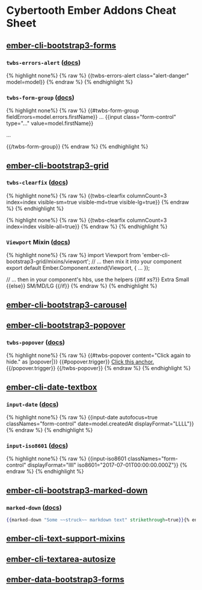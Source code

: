 # Cybertooth Ember Addons Cheat Sheet

## [ember-cli-bootstrap3-forms](http://ember-data-bootstrap3-forms.cybertooth.io/)

### `twbs-errors-alert` ([docs](https://github.com/cybertoothca/ember-data-bootstrap3-forms#twbs-errors-alert))

{% highlight none%}
{% raw %}
{{twbs-errors-alert class="alert-danger" model=model}}
{% endraw %}
{% endhighlight %}

### `twbs-form-group` ([docs](https://github.com/cybertoothca/ember-data-bootstrap3-forms#twbs-form-group))

{% highlight none%}
{% raw %}
{{#twbs-form-group fieldErrors=model.errors.firstName}}
  <label for="...">...</label>
  {{input class="form-control" type="..." value=model.firstName}}
  <p class="help-block">...</p>
{{/twbs-form-group}}
{% endraw %}
{% endhighlight %}

## [ember-cli-bootstrap3-grid](https://github.com/cybertoothca/ember-cli-bootstrap3-grid)

### `twbs-clearfix` ([docs](https://github.com/cybertoothca/ember-cli-bootstrap3-grid/blob/master/README.md#twbs-clearfix))

{% highlight none%}
{% raw %}
{{twbs-clearfix columnCount=3 index=index visible-sm=true visible-md=true visible-lg=true}}
{% endraw %}
{% endhighlight %}

{% highlight none%}
{% raw %}
{{twbs-clearfix columnCount=3 index=index visible-all=true}}
{% endraw %}
{% endhighlight %}

### `Viewport` Mixin ([docs](https://github.com/cybertoothca/ember-cli-bootstrap3-grid/blob/master/README.md#viewport))

{% highlight none%}
{% raw %}
import Viewport from 'ember-cli-bootstrap3-grid/mixins/viewport';
// ... then mix it into your component
export default Ember.Component.extend(Viewport, { ... });

// ... then in your component's hbs, use the helpers
{{#if xs?}} Extra Small {{else}} SM/MD/LG {{/if}}
{% endraw %}
{% endhighlight %}

## [ember-cli-bootstrap3-carousel](http://ember-cli-bootstrap3-carousel.cybertooth.io)

## [ember-cli-bootstrap3-popover](http://ember-cli-bootstrap3-popover.cybertooth.io)

### `twbs-popover` ([docs](https://github.com/cybertoothca/ember-cli-bootstrap3-popover#twbs-popover))

{% highlight none%}
{% raw %}
{{#twbs-popover content="Click again to hide." as |popover|}}
  {{#popover.trigger}}
    <a href="javascript:void(0)">Click this anchor.</a>
  {{/popover.trigger}}
{{/twbs-popover}}
{% endraw %}
{% endhighlight %}

## [ember-cli-date-textbox](http://ember-cli-date-textbox.cybertooth.io)

### `input-date` ([docs](https://github.com/cybertoothca/ember-cli-date-textbox#input-date))

{% highlight none%}
{% raw %}
{{input-date autofocus=true classNames="form-control" date=model.createdAt displayFormat="LLLL"}}
{% endraw %}
{% endhighlight %}

### `input-iso8601` ([docs](https://github.com/cybertoothca/ember-cli-date-textbox#input-iso8601))

{% highlight none%}
{% raw %}
{{input-iso8601 classNames="form-control" displayFormat="llll" iso8601="2017-07-01T00:00:00.000Z"}}
{% endraw %}
{% endhighlight %}

## [ember-cli-bootstrap3-marked-down](http://ember-cli-bootstrap3-marked-down.cybertooth.io)

### `marked-down` ([docs](https://github.com/cybertoothca/ember-cli-marked-down#marked-down-some-__markdown__-text))

```hbs {% raw %}
{{marked-down "Some ~~struck~~ markdown text" strikethrough=true}}{% endraw %}
```

## [ember-cli-text-support-mixins](http://ember-cli-text-support-mixins.cybertooth.io)

## [ember-cli-textarea-autosize](http://ember-cli-textarea-autosize.cybertooth.io)

## [ember-data-bootstrap3-forms](http://ember-data-bootstrap3-forms.cybertooth.io)

